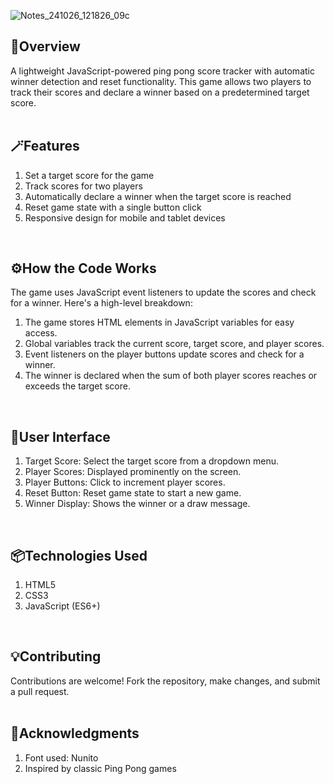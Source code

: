![Notes_241026_121826_09c](https://github.com/user-attachments/assets/fb0d88e9-dba0-4a95-9a07-facf420a3498)


## 💫Overview 
A lightweight JavaScript-powered ping pong score tracker with automatic winner detection and reset functionality. This game allows two players to track their scores and declare a winner based on a predetermined target score.
<br>
<br>
## 🪄Features
1. Set a target score for the game
2. Track scores for two players
3. Automatically declare a winner when the target score is reached
4. Reset game state with a single button click
5. Responsive design for mobile and tablet devices
<br>

## ⚙️How the Code Works
The game uses JavaScript event listeners to update the scores and check for a winner. Here's a high-level breakdown:

1. The game stores HTML elements in JavaScript variables for easy access.
2. Global variables track the current score, target score, and player scores.
3. Event listeners on the player buttons update scores and check for a winner.
4. The winner is declared when the sum of both player scores reaches or exceeds the target score.
<br>

## 🌈User Interface
1. Target Score: Select the target score from a dropdown menu.
2. Player Scores: Displayed prominently on the screen.
3. Player Buttons: Click to increment player scores.
4. Reset Button: Reset game state to start a new game.
5. Winner Display: Shows the winner or a draw message.
<br>

## 📦Technologies Used 
1. HTML5
2. CSS3
3. JavaScript (ES6+)
<br>

## 💡Contributing
Contributions are welcome! Fork the repository, make changes, and submit a pull request.
<br>
<br>

## 🥂Acknowledgments
1. Font used: Nunito
2. Inspired by classic Ping Pong games
